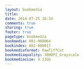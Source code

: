 ```yaml
---
layout: bookmedia
title:
date: 2014-07-25 16:34
comments: true
sharing: true
footer: true
pagetype: bookmedia 
bookmedia: 001-000064
bookindex: 002-000017
bookmediaformat: RawTiffCut
bookmediaquality: 300DPI_Grayscale
bookmediasize: 4.11Gb
---
```

